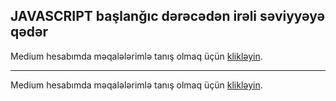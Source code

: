 ## JAVASCRIPT başlanğıc dərəcədən irəli səviyyəyə qədər

Medium hesabımda məqalələrimlə tanış olmaq üçün [klikləyin](https://medium.com/@rasuljangirli).

---

Medium hesabımda məqalələrimlə tanış olmaq üçün [klikləyin](https://medium.com/@rasuljangirli).
